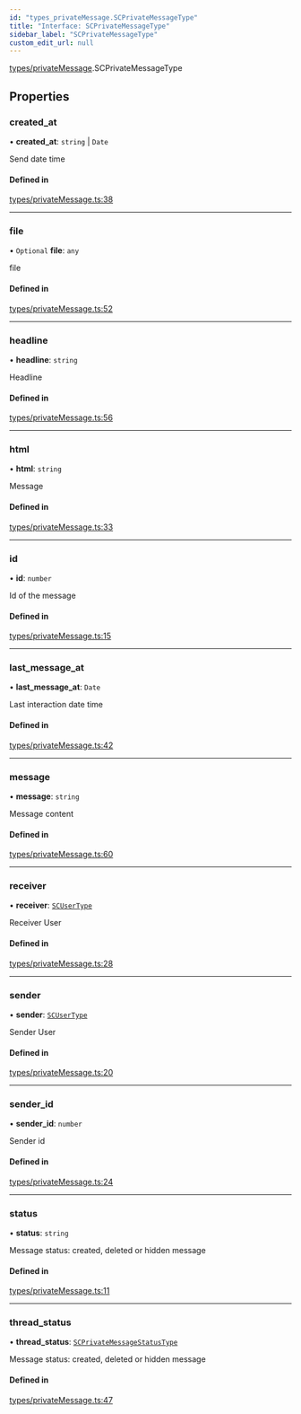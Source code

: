 ```yaml
---
id: "types_privateMessage.SCPrivateMessageType"
title: "Interface: SCPrivateMessageType"
sidebar_label: "SCPrivateMessageType"
custom_edit_url: null
---
```


[types/privateMessage](../modules/types_privateMessage).SCPrivateMessageType

## Properties

### created\_at

• **created\_at**: `string` \| `Date`

Send date time

#### Defined in

[types/privateMessage.ts:38](https://github.com/selfcommunity/community-ui/blob/80e4c04/packages/sc-core/src/types/privateMessage.ts#L38)

___

### file

• `Optional` **file**: `any`

file

#### Defined in

[types/privateMessage.ts:52](https://github.com/selfcommunity/community-ui/blob/80e4c04/packages/sc-core/src/types/privateMessage.ts#L52)

___

### headline

• **headline**: `string`

Headline

#### Defined in

[types/privateMessage.ts:56](https://github.com/selfcommunity/community-ui/blob/80e4c04/packages/sc-core/src/types/privateMessage.ts#L56)

___

### html

• **html**: `string`

Message

#### Defined in

[types/privateMessage.ts:33](https://github.com/selfcommunity/community-ui/blob/80e4c04/packages/sc-core/src/types/privateMessage.ts#L33)

___

### id

• **id**: `number`

Id of the message

#### Defined in

[types/privateMessage.ts:15](https://github.com/selfcommunity/community-ui/blob/80e4c04/packages/sc-core/src/types/privateMessage.ts#L15)

___

### last\_message\_at

• **last\_message\_at**: `Date`

Last interaction date time

#### Defined in

[types/privateMessage.ts:42](https://github.com/selfcommunity/community-ui/blob/80e4c04/packages/sc-core/src/types/privateMessage.ts#L42)

___

### message

• **message**: `string`

Message content

#### Defined in

[types/privateMessage.ts:60](https://github.com/selfcommunity/community-ui/blob/80e4c04/packages/sc-core/src/types/privateMessage.ts#L60)

___

### receiver

• **receiver**: [`SCUserType`](types_user.SCUserType)

Receiver User

#### Defined in

[types/privateMessage.ts:28](https://github.com/selfcommunity/community-ui/blob/80e4c04/packages/sc-core/src/types/privateMessage.ts#L28)

___

### sender

• **sender**: [`SCUserType`](types_user.SCUserType)

Sender User

#### Defined in

[types/privateMessage.ts:20](https://github.com/selfcommunity/community-ui/blob/80e4c04/packages/sc-core/src/types/privateMessage.ts#L20)

___

### sender\_id

• **sender\_id**: `number`

Sender id

#### Defined in

[types/privateMessage.ts:24](https://github.com/selfcommunity/community-ui/blob/80e4c04/packages/sc-core/src/types/privateMessage.ts#L24)

___

### status

• **status**: `string`

Message status: created, deleted or hidden message

#### Defined in

[types/privateMessage.ts:11](https://github.com/selfcommunity/community-ui/blob/80e4c04/packages/sc-core/src/types/privateMessage.ts#L11)

___

### thread\_status

• **thread\_status**: [`SCPrivateMessageStatusType`](../enums/types_privateMessage.SCPrivateMessageStatusType)

Message status: created, deleted or hidden message

#### Defined in

[types/privateMessage.ts:47](https://github.com/selfcommunity/community-ui/blob/80e4c04/packages/sc-core/src/types/privateMessage.ts#L47)
